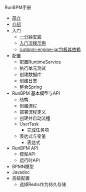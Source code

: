 RunBPM手册

* [简介](README.md)
* [介绍](introduction/introduction.md)
* 入门
    * [一分钟安装](getting_started/one_minute.md)
    * [入门流程示例](getting_started/samples.md)
    * [runbpm-engine-jar包极其依赖](getting_started/dependencies.md)  
* 配置
    * 配置RuntimeService
    * 执行单元测试
    * 创建数据库
    * 创建日志
    * 整合Spring 
* RunBPM 基本模型与API
    * 结构
    * 创建流程
    * 部署流程定义
    * 创建并启动流程    
    * UserTask
       * 完成任务项
    * 表达式与变量
       * 表达式
* RunBPM API
	* 模型API
	* 运行时API 	
* BPMN模型
* Javadoc
* 高级配置
 	* 选择Redis作为持久存储
    
    
    
    
    